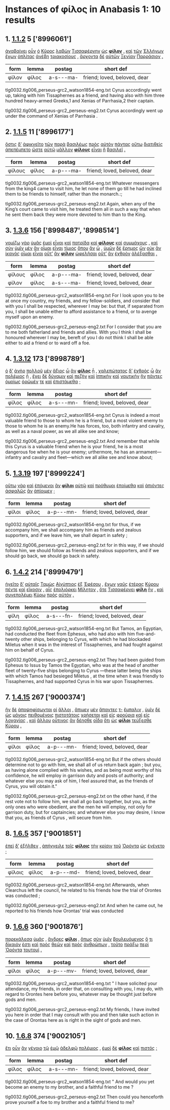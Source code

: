 # Instances of φίλος in Anabasis 1: 10 results
## 1. [1.1.2](https://beyond-translation.perseus.org/reader/urn:cts:greekLit:tlg0032.tlg006.perseus-grc2:1.1.2?mode=syntax-trees) 5 ['8996061']
[ἀναβαίνει](https://atlas-test.fly.dev/morphology/lemmas/?lang=grc&q=ἀναβαίνω "to go up, mount, to go up to") [οὖν](https://atlas-test.fly.dev/morphology/lemmas/?lang=grc&q=οὖν "so, then, therefore") [ὁ](https://atlas-test.fly.dev/morphology/lemmas/?lang=grc&q=ὁ "the") [Κῦρος](https://atlas-test.fly.dev/morphology/lemmas/?lang=grc&q=Κῦρος "Cyrus") [λαβὼν](https://atlas-test.fly.dev/morphology/lemmas/?lang=grc&q=λαμβάνω "to take, seize, receive") [Τισσαφέρνην](https://atlas-test.fly.dev/morphology/lemmas/?lang=grc&q=Τισσαφέρνης "Tissaphernes") [ὡς](https://atlas-test.fly.dev/morphology/lemmas/?lang=grc&q=ὡς "as, how") **[φίλον](https://atlas-test.fly.dev/morphology/lemmas/?lang=grc&q=φίλος "friend; loved, beloved, dear")** [,](https://atlas-test.fly.dev/morphology/lemmas/?lang=grc&q=, "NoDef") [καὶ](https://atlas-test.fly.dev/morphology/lemmas/?lang=grc&q=καί "and, also") [τῶν](https://atlas-test.fly.dev/morphology/lemmas/?lang=grc&q=ὁ "the") [Ἑλλήνων](https://atlas-test.fly.dev/morphology/lemmas/?lang=grc&q=Ἕλλην "Hellen; Greek") [ἔχων](https://atlas-test.fly.dev/morphology/lemmas/?lang=grc&q=ἔχω "have, hold; be able; (+ adv.) be; (mid.) cling to, be next to (+ gen.)") [ὁπλίτας](https://atlas-test.fly.dev/morphology/lemmas/?lang=grc&q=ὁπλίτης "heavy-armed, armed") [ἀνέβη](https://atlas-test.fly.dev/morphology/lemmas/?lang=grc&q=ἀναβαίνω "to go up, mount, to go up to") [τριακοσίους](https://atlas-test.fly.dev/morphology/lemmas/?lang=grc&q=τριακόσιοι "three hundred") [,](https://atlas-test.fly.dev/morphology/lemmas/?lang=grc&q=, "NoDef") [ἄρχοντα](https://atlas-test.fly.dev/morphology/lemmas/?lang=grc&q=ἄρχω "(to be first) to rule, to begin") [δὲ](https://atlas-test.fly.dev/morphology/lemmas/?lang=grc&q=δέ "but") [αὐτῶν](https://atlas-test.fly.dev/morphology/lemmas/?lang=grc&q=αὐτός "unemph. 3rd pers.pronoun; -self; [the] same") [Ξενίαν](https://atlas-test.fly.dev/morphology/lemmas/?lang=grc&q=Ξενίας "Xenias") [Παρράσιον](https://atlas-test.fly.dev/morphology/lemmas/?lang=grc&q=Παρράσιος "of Parrhasia (Arcadia)") [.](https://atlas-test.fly.dev/morphology/lemmas/?lang=grc&q=. "NoDef") 

| form | lemma | postag | short def |
| --- | --- | --- | --- |
| φίλον | φίλος | a-s---ma- | friend; loved, beloved, dear |

tlg0032.tlg006_perseus-grc2_watson1854-eng.txt Cyrus accordingly went up, taking with him Tissaphernes as a friend, and having also with him three hundred heavy-armed Greeks,1 and Xenias of Parrhasia,2 their captain. 

tlg0032.tlg006_perseus-grc2_perseus-eng2.txt Cyrus  accordingly went up under the command of Xenias of  Parrhasia . 

## 2. [1.1.5](https://beyond-translation.perseus.org/reader/urn:cts:greekLit:tlg0032.tlg006.perseus-grc2:1.1.5?mode=syntax-trees) 11 ['8996177']
[ὅστις](https://atlas-test.fly.dev/morphology/lemmas/?lang=grc&q=ὅστις "indef. relative or indirect interrogative") [δ’](https://atlas-test.fly.dev/morphology/lemmas/?lang=grc&q=δέ "but") [ἀφικνεῖτο](https://atlas-test.fly.dev/morphology/lemmas/?lang=grc&q=ἀφικνέομαι "to come to") [τῶν](https://atlas-test.fly.dev/morphology/lemmas/?lang=grc&q=ὁ "the") [παρὰ](https://atlas-test.fly.dev/morphology/lemmas/?lang=grc&q=παρά "from the side of, c. gen., beside, alongside of, c. dat., to the side of, motion alongside of, c. acc.") [βασιλέως](https://atlas-test.fly.dev/morphology/lemmas/?lang=grc&q=βασιλεύς "a king, chief") [πρὸς](https://atlas-test.fly.dev/morphology/lemmas/?lang=grc&q=πρός "(w. gen.) from; (w. dat.) at, near, in addition to; (w. acc.) to, toward, regarding") [αὐτὸν](https://atlas-test.fly.dev/morphology/lemmas/?lang=grc&q=αὐτός "unemph. 3rd pers.pronoun; -self; [the] same") [πάντας](https://atlas-test.fly.dev/morphology/lemmas/?lang=grc&q=πᾶς "all, the whole") [οὕτω](https://atlas-test.fly.dev/morphology/lemmas/?lang=grc&q=οὕτως "so, in this manner") [διατιθεὶς](https://atlas-test.fly.dev/morphology/lemmas/?lang=grc&q=διατίθημι "to place separately, arrange") [ἀπεπέμπετο](https://atlas-test.fly.dev/morphology/lemmas/?lang=grc&q=ἀποπέμπω "to send off") [ὥστε](https://atlas-test.fly.dev/morphology/lemmas/?lang=grc&q=ὥστε "so that") [αὐτῷ](https://atlas-test.fly.dev/morphology/lemmas/?lang=grc&q=αὐτός "unemph. 3rd pers.pronoun; -self; [the] same") [μᾶλλον](https://atlas-test.fly.dev/morphology/lemmas/?lang=grc&q=μάλα "very, very much, exceedingly") **[φίλους](https://atlas-test.fly.dev/morphology/lemmas/?lang=grc&q=φίλος "friend; loved, beloved, dear")** [εἶναι](https://atlas-test.fly.dev/morphology/lemmas/?lang=grc&q=εἰμί "to be") [ἢ](https://atlas-test.fly.dev/morphology/lemmas/?lang=grc&q=ἤ "either..or; than") [βασιλεῖ](https://atlas-test.fly.dev/morphology/lemmas/?lang=grc&q=βασιλεύς "a king, chief") [.](https://atlas-test.fly.dev/morphology/lemmas/?lang=grc&q=. "NoDef") 

| form | lemma | postag | short def |
| --- | --- | --- | --- |
| φίλους | φίλος | a-p---ma- | friend; loved, beloved, dear |

tlg0032.tlg006_perseus-grc2_watson1854-eng.txt Whatever messengers from the king4 came to visit him, he let none of them go till he had inclined them to be friends to himself, rather than the monarch.:; 

tlg0032.tlg006_perseus-grc2_perseus-eng2.txt Again, when any of the King’s court came to visit him, he treated them all in such a way that when he sent them back they were more devoted to him than to the King. 

## 3. [1.3.6](https://beyond-translation.perseus.org/reader/urn:cts:greekLit:tlg0032.tlg006.perseus-grc2:1.3.6?mode=syntax-trees) 156 ['8998487', '8998514']
[νομίζω](https://atlas-test.fly.dev/morphology/lemmas/?lang=grc&q=νομίζω "to have as a custom; to believe") [γὰρ](https://atlas-test.fly.dev/morphology/lemmas/?lang=grc&q=γάρ "for") [ὑμᾶς](https://atlas-test.fly.dev/morphology/lemmas/?lang=grc&q=σύ "you (personal pronoun)") [ἐμοὶ](https://atlas-test.fly.dev/morphology/lemmas/?lang=grc&q=ἐγώ "I (first person pronoun)") [εἶναι](https://atlas-test.fly.dev/morphology/lemmas/?lang=grc&q=εἰμί "to be") [καὶ](https://atlas-test.fly.dev/morphology/lemmas/?lang=grc&q=καί "and, also") [πατρίδα](https://atlas-test.fly.dev/morphology/lemmas/?lang=grc&q=πατρίς "fatherland, homeland; of one’s father") [καὶ](https://atlas-test.fly.dev/morphology/lemmas/?lang=grc&q=καί "and, also") **[φίλους](https://atlas-test.fly.dev/morphology/lemmas/?lang=grc&q=φίλος "friend; loved, beloved, dear")** [καὶ](https://atlas-test.fly.dev/morphology/lemmas/?lang=grc&q=καί "and, also") [συμμάχους](https://atlas-test.fly.dev/morphology/lemmas/?lang=grc&q=σύμμαχος "fighting along with, allied with, ally") [,](https://atlas-test.fly.dev/morphology/lemmas/?lang=grc&q=, "NoDef") [καὶ](https://atlas-test.fly.dev/morphology/lemmas/?lang=grc&q=καί "and, also") [σὺν](https://atlas-test.fly.dev/morphology/lemmas/?lang=grc&q=σύν "along with, in company with, together with") [ὑμῖν](https://atlas-test.fly.dev/morphology/lemmas/?lang=grc&q=σύ "you (personal pronoun)") [μὲν](https://atlas-test.fly.dev/morphology/lemmas/?lang=grc&q=μέν "on the one hand, on the other hand") [ἂν](https://atlas-test.fly.dev/morphology/lemmas/?lang=grc&q=ἄν "modal particle") [οἶμαι](https://atlas-test.fly.dev/morphology/lemmas/?lang=grc&q=οἴομαι "to suppose, think, deem, imagine") [εἶναι](https://atlas-test.fly.dev/morphology/lemmas/?lang=grc&q=εἰμί "to be") [τίμιος](https://atlas-test.fly.dev/morphology/lemmas/?lang=grc&q=τίμιος "valued") [ὅπου](https://atlas-test.fly.dev/morphology/lemmas/?lang=grc&q=ὅπου "where") [ἂν](https://atlas-test.fly.dev/morphology/lemmas/?lang=grc&q=ἐάν "if") [ὦ](https://atlas-test.fly.dev/morphology/lemmas/?lang=grc&q=εἰμί "to be") [,](https://atlas-test.fly.dev/morphology/lemmas/?lang=grc&q=, "NoDef") [ὑμῶν](https://atlas-test.fly.dev/morphology/lemmas/?lang=grc&q=σύ "you (personal pronoun)") [δὲ](https://atlas-test.fly.dev/morphology/lemmas/?lang=grc&q=δέ "but") [ἔρημος](https://atlas-test.fly.dev/morphology/lemmas/?lang=grc&q=ἐρῆμος "desolate, lone, lonely, lonesome, solitary") [ὢν](https://atlas-test.fly.dev/morphology/lemmas/?lang=grc&q=εἰμί "to be") [οὐκ](https://atlas-test.fly.dev/morphology/lemmas/?lang=grc&q=οὐ "not") [ἂν](https://atlas-test.fly.dev/morphology/lemmas/?lang=grc&q=ἄν "modal particle") [ἱκανὸς](https://atlas-test.fly.dev/morphology/lemmas/?lang=grc&q=ἱκανός "becoming, befitting, sufficing") [οἶμαι](https://atlas-test.fly.dev/morphology/lemmas/?lang=grc&q=οἴομαι "to suppose, think, deem, imagine") [εἶναι](https://atlas-test.fly.dev/morphology/lemmas/?lang=grc&q=εἰμί "to be") [οὔτ’](https://atlas-test.fly.dev/morphology/lemmas/?lang=grc&q=οὔτε "neither / nor") [ἂν](https://atlas-test.fly.dev/morphology/lemmas/?lang=grc&q=ἄν "modal particle") **[φίλον](https://atlas-test.fly.dev/morphology/lemmas/?lang=grc&q=φίλος "friend; loved, beloved, dear")** [ὠφελῆσαι](https://atlas-test.fly.dev/morphology/lemmas/?lang=grc&q=ὠφελέω "to help, aid, assist, to be of use") [οὔτ’](https://atlas-test.fly.dev/morphology/lemmas/?lang=grc&q=οὔτε "neither / nor") [ἂν](https://atlas-test.fly.dev/morphology/lemmas/?lang=grc&q=ἄν "modal particle") [ἐχθρὸν](https://atlas-test.fly.dev/morphology/lemmas/?lang=grc&q=ἐχθρός "hated, hateful; enemy") [ἀλέξασθαι](https://atlas-test.fly.dev/morphology/lemmas/?lang=grc&q=ἀλέξω "to ward") [.](https://atlas-test.fly.dev/morphology/lemmas/?lang=grc&q=. "NoDef") 

| form | lemma | postag | short def |
| --- | --- | --- | --- |
| φίλους | φίλος | a-p---ma- | friend; loved, beloved, dear |
| φίλον | φίλος | a-s---ma- | friend; loved, beloved, dear |

tlg0032.tlg006_perseus-grc2_watson1854-eng.txt For I look upon you to be at once my country, my friends, and my fellow-soldiers, and consider that with you I shall be respected, wherever I may be: but that, if separated from you, I shall be unable either to afford assistance to a friend, or to avenge myself upon an enemy. 

tlg0032.tlg006_perseus-grc2_perseus-eng2.txt For I consider that you are to me both fatherland and friends and allies. With you I think I shall be honoured wherever I may be, bereft of you I do not think I shall be able either to aid a friend or to ward off a foe. 

## 4. [1.3.12](https://beyond-translation.perseus.org/reader/urn:cts:greekLit:tlg0032.tlg006.perseus-grc2:1.3.12?mode=syntax-trees) 173 ['8998789']
[ὁ](https://atlas-test.fly.dev/morphology/lemmas/?lang=grc&q=ὁ "the") [δ’](https://atlas-test.fly.dev/morphology/lemmas/?lang=grc&q=δέ "but") [ἀνὴρ](https://atlas-test.fly.dev/morphology/lemmas/?lang=grc&q=ἀνήρ "a man") [πολλοῦ](https://atlas-test.fly.dev/morphology/lemmas/?lang=grc&q=πολύς "much, many") [μὲν](https://atlas-test.fly.dev/morphology/lemmas/?lang=grc&q=μέν "on the one hand, on the other hand") [ἄξιος](https://atlas-test.fly.dev/morphology/lemmas/?lang=grc&q=ἄξιος "worthy") [ᾧ](https://atlas-test.fly.dev/morphology/lemmas/?lang=grc&q=ὅς "who, that, which: relative pronoun") [ἂν](https://atlas-test.fly.dev/morphology/lemmas/?lang=grc&q=ἄν "modal particle") **[φίλος](https://atlas-test.fly.dev/morphology/lemmas/?lang=grc&q=φίλος "friend; loved, beloved, dear")** [ᾖ](https://atlas-test.fly.dev/morphology/lemmas/?lang=grc&q=εἰμί "to be") [,](https://atlas-test.fly.dev/morphology/lemmas/?lang=grc&q=, "NoDef") [χαλεπώτατος](https://atlas-test.fly.dev/morphology/lemmas/?lang=grc&q=χαλεπός "hard to bear, painful; difficult") [δ’](https://atlas-test.fly.dev/morphology/lemmas/?lang=grc&q=δέ "but") [ἐχθρὸς](https://atlas-test.fly.dev/morphology/lemmas/?lang=grc&q=ἐχθρός "hated, hateful; enemy") [ᾧ](https://atlas-test.fly.dev/morphology/lemmas/?lang=grc&q=ὅς "who, that, which: relative pronoun") [ἂν](https://atlas-test.fly.dev/morphology/lemmas/?lang=grc&q=ἄν "modal particle") [πολέμιος](https://atlas-test.fly.dev/morphology/lemmas/?lang=grc&q=πολέμιος "hostile; enemy") [ᾖ](https://atlas-test.fly.dev/morphology/lemmas/?lang=grc&q=εἰμί "to be") [,](https://atlas-test.fly.dev/morphology/lemmas/?lang=grc&q=, "NoDef") [ἔχει](https://atlas-test.fly.dev/morphology/lemmas/?lang=grc&q=ἔχω "have, hold; be able; (+ adv.) be; (mid.) cling to, be next to (+ gen.)") [δὲ](https://atlas-test.fly.dev/morphology/lemmas/?lang=grc&q=δέ "but") [δύναμιν](https://atlas-test.fly.dev/morphology/lemmas/?lang=grc&q=δύναμις "power, might, strength") [καὶ](https://atlas-test.fly.dev/morphology/lemmas/?lang=grc&q=καί "and, also") [πεζὴν](https://atlas-test.fly.dev/morphology/lemmas/?lang=grc&q=πεζός "on foot") [καὶ](https://atlas-test.fly.dev/morphology/lemmas/?lang=grc&q=καί "and, also") [ἱππικὴν](https://atlas-test.fly.dev/morphology/lemmas/?lang=grc&q=ἱππικός "of a horse") [καὶ](https://atlas-test.fly.dev/morphology/lemmas/?lang=grc&q=καί "and, also") [ναυτικὴν](https://atlas-test.fly.dev/morphology/lemmas/?lang=grc&q=ναυτικός "seafaring, naval") [ἣν](https://atlas-test.fly.dev/morphology/lemmas/?lang=grc&q=ὅς "who, that, which: relative pronoun") [πάντες](https://atlas-test.fly.dev/morphology/lemmas/?lang=grc&q=πᾶς "all, the whole") [ὁμοίως](https://atlas-test.fly.dev/morphology/lemmas/?lang=grc&q=ὅμοιος "like, resembling") [ὁρῶμέν](https://atlas-test.fly.dev/morphology/lemmas/?lang=grc&q=ὁράω "to see") [τε](https://atlas-test.fly.dev/morphology/lemmas/?lang=grc&q=τε "and") [καὶ](https://atlas-test.fly.dev/morphology/lemmas/?lang=grc&q=καί "and, also") [ἐπιστάμεθα](https://atlas-test.fly.dev/morphology/lemmas/?lang=grc&q=ἐπίσταμαι "to know") [·](https://atlas-test.fly.dev/morphology/lemmas/?lang=grc&q=· "NoDef") 

| form | lemma | postag | short def |
| --- | --- | --- | --- |
| φίλος | φίλος | a-s---mn- | friend; loved, beloved, dear |

tlg0032.tlg006_perseus-grc2_watson1854-eng.txt Cyrus is indeed a most valuable friend to those to whom he is a friend, but a most violent enemy to those to whom he is an enemy.He has forces, too, both infantry and cavalry, as well as a naval power, as we all alike see and know; 

tlg0032.tlg006_perseus-grc2_perseus-eng2.txt And remember that while this  Cyrus  is a valuable friend when he is your friend, he is a most dangerous foe when he is your enemy; urthermore, he has an armament—infantry and cavalry and fleet—which we all alike see and know about; 

## 5. [1.3.19](https://beyond-translation.perseus.org/reader/urn:cts:greekLit:tlg0032.tlg006.perseus-grc2:1.3.19?mode=syntax-trees) 197 ['8999224']
[οὕτω](https://atlas-test.fly.dev/morphology/lemmas/?lang=grc&q=οὕτως "so, in this manner") [γὰρ](https://atlas-test.fly.dev/morphology/lemmas/?lang=grc&q=γάρ "for") [καὶ](https://atlas-test.fly.dev/morphology/lemmas/?lang=grc&q=καί "and, also") [ἑπόμενοι](https://atlas-test.fly.dev/morphology/lemmas/?lang=grc&q=ἕπομαι "follow") [ἂν](https://atlas-test.fly.dev/morphology/lemmas/?lang=grc&q=ἄν "modal particle") **[φίλοι](https://atlas-test.fly.dev/morphology/lemmas/?lang=grc&q=φίλος "friend; loved, beloved, dear")** [αὐτῷ](https://atlas-test.fly.dev/morphology/lemmas/?lang=grc&q=αὐτός "unemph. 3rd pers.pronoun; -self; [the] same") [καὶ](https://atlas-test.fly.dev/morphology/lemmas/?lang=grc&q=καί "and, also") [πρόθυμοι](https://atlas-test.fly.dev/morphology/lemmas/?lang=grc&q=πρόθυμος "ready, willing, eager, zealous") [ἑποίμεθα](https://atlas-test.fly.dev/morphology/lemmas/?lang=grc&q=ἕπομαι "follow") [καὶ](https://atlas-test.fly.dev/morphology/lemmas/?lang=grc&q=καί "and, also") [ἀπιόντες](https://atlas-test.fly.dev/morphology/lemmas/?lang=grc&q=ἀπέρχομαι "to go away, depart from") [ἀσφαλῶς](https://atlas-test.fly.dev/morphology/lemmas/?lang=grc&q=ἀσφαλής "not liable to fall, immoveable, steadfast, firm") [ἂν](https://atlas-test.fly.dev/morphology/lemmas/?lang=grc&q=ἄν "modal particle") [ἀπίοιμεν](https://atlas-test.fly.dev/morphology/lemmas/?lang=grc&q=ἀπέρχομαι "to go away, depart from") [·](https://atlas-test.fly.dev/morphology/lemmas/?lang=grc&q=· "NoDef") 

| form | lemma | postag | short def |
| --- | --- | --- | --- |
| φίλοι | φίλος | a-p---mn- | friend; loved, beloved, dear |

tlg0032.tlg006_perseus-grc2_watson1854-eng.txt for thus, if we accompany him, we shall accompany him as friends and zealous supporters, and if we leave him, we shall depart in safety ; 

tlg0032.tlg006_perseus-grc2_perseus-eng2.txt for in this way, if we should follow him, we should follow as friends and zealous supporters, and if we should go back, we should go back in safety. 

## 6. [1.4.2](https://beyond-translation.perseus.org/reader/urn:cts:greekLit:tlg0032.tlg006.perseus-grc2:1.4.2?mode=syntax-trees) 214 ['8999479']
[ἡγεῖτο](https://atlas-test.fly.dev/morphology/lemmas/?lang=grc&q=ἡγέομαι "to lead; to consider, believe") [δ’](https://atlas-test.fly.dev/morphology/lemmas/?lang=grc&q=δέ "but") [αὐταῖς](https://atlas-test.fly.dev/morphology/lemmas/?lang=grc&q=αὐτός "unemph. 3rd pers.pronoun; -self; [the] same") [Ταμὼς](https://atlas-test.fly.dev/morphology/lemmas/?lang=grc&q=Ταμῶς "NoDef") [Αἰγύπτιος](https://atlas-test.fly.dev/morphology/lemmas/?lang=grc&q=Αἰγύπτιος "Egyptian") [ἐξ](https://atlas-test.fly.dev/morphology/lemmas/?lang=grc&q=ἐκ "from out of") [Ἐφέσου](https://atlas-test.fly.dev/morphology/lemmas/?lang=grc&q=Ἔφεσος "Ephesus (f., the city; m., the founder)") [,](https://atlas-test.fly.dev/morphology/lemmas/?lang=grc&q=, "NoDef") [ἔχων](https://atlas-test.fly.dev/morphology/lemmas/?lang=grc&q=ἔχω "have, hold; be able; (+ adv.) be; (mid.) cling to, be next to (+ gen.)") [ναῦς](https://atlas-test.fly.dev/morphology/lemmas/?lang=grc&q=ναῦς "a ship") [ἑτέρας](https://atlas-test.fly.dev/morphology/lemmas/?lang=grc&q=ἕτερος "the one; the other (of two)") [Κύρου](https://atlas-test.fly.dev/morphology/lemmas/?lang=grc&q=Κῦρος "Cyrus") [πέντε](https://atlas-test.fly.dev/morphology/lemmas/?lang=grc&q=πέντε "five") [καὶ](https://atlas-test.fly.dev/morphology/lemmas/?lang=grc&q=καί "and, also") [εἴκοσιν](https://atlas-test.fly.dev/morphology/lemmas/?lang=grc&q=εἴκοσι "twenty") [,](https://atlas-test.fly.dev/morphology/lemmas/?lang=grc&q=, "NoDef") [αἷς](https://atlas-test.fly.dev/morphology/lemmas/?lang=grc&q=ὅς "who, that, which: relative pronoun") [ἐπολιόρκει](https://atlas-test.fly.dev/morphology/lemmas/?lang=grc&q=πολιορκέω "to hem in a city, blockade, beleaguer, besiege") [Μίλητον](https://atlas-test.fly.dev/morphology/lemmas/?lang=grc&q=Μίλητος "Miletus") [,](https://atlas-test.fly.dev/morphology/lemmas/?lang=grc&q=, "NoDef") [ὅτε](https://atlas-test.fly.dev/morphology/lemmas/?lang=grc&q=ὅτε "when") [Τισσαφέρνει](https://atlas-test.fly.dev/morphology/lemmas/?lang=grc&q=Τισσαφέρνης "Tissaphernes") **[φίλη](https://atlas-test.fly.dev/morphology/lemmas/?lang=grc&q=φίλος "friend; loved, beloved, dear")** [ἦν](https://atlas-test.fly.dev/morphology/lemmas/?lang=grc&q=εἰμί "to be") [,](https://atlas-test.fly.dev/morphology/lemmas/?lang=grc&q=, "NoDef") [καὶ](https://atlas-test.fly.dev/morphology/lemmas/?lang=grc&q=καί "and, also") [συνεπολέμει](https://atlas-test.fly.dev/morphology/lemmas/?lang=grc&q=συμπολεμέω "to join in war") [Κύρῳ](https://atlas-test.fly.dev/morphology/lemmas/?lang=grc&q=Κῦρος "Cyrus") [πρὸς](https://atlas-test.fly.dev/morphology/lemmas/?lang=grc&q=πρός "(w. gen.) from; (w. dat.) at, near, in addition to; (w. acc.) to, toward, regarding") [αὐτόν](https://atlas-test.fly.dev/morphology/lemmas/?lang=grc&q=αὐτός "unemph. 3rd pers.pronoun; -self; [the] same") [.](https://atlas-test.fly.dev/morphology/lemmas/?lang=grc&q=. "NoDef") 

| form | lemma | postag | short def |
| --- | --- | --- | --- |
| φίλη | φίλος | a-s---fn- | friend; loved, beloved, dear |

tlg0032.tlg006_perseus-grc2_watson1854-eng.txt But Tamos, an Egyptian, had conducted the fleet from Ephesus, who had also with him five-and-twenty other ships, belonging to Cyrus, with which he had blockaded Miletus when it was in the interest of Tissaphernes, and had fought against him on behalf of Cyrus. 

tlg0032.tlg006_perseus-grc2_perseus-eng2.txt They had been guided from  Ephesus  to  Issus  by Tamos the Egyptian, who was at the head of another fleet of twenty-five ships belonging to  Cyrus —these latter being the ships with which Tamos had besieged  Miletus , at the time when it was friendly to Tissaphernes, and had supported  Cyrus  in his war upon Tissaphernes. 

## 7. [1.4.15](https://beyond-translation.perseus.org/reader/urn:cts:greekLit:tlg0032.tlg006.perseus-grc2:1.4.15?mode=syntax-trees) 267 ['9000374']
[ἢν](https://atlas-test.fly.dev/morphology/lemmas/?lang=grc&q=ἐάν "if") [δὲ](https://atlas-test.fly.dev/morphology/lemmas/?lang=grc&q=δέ "but") [ἀποψηφίσωνται](https://atlas-test.fly.dev/morphology/lemmas/?lang=grc&q=ἀποψηφίζομαι "to vote away from") [οἱ](https://atlas-test.fly.dev/morphology/lemmas/?lang=grc&q=ὁ "the") [ἄλλοι](https://atlas-test.fly.dev/morphology/lemmas/?lang=grc&q=ἄλλος "other, another") [,](https://atlas-test.fly.dev/morphology/lemmas/?lang=grc&q=, "NoDef") [ἄπιμεν](https://atlas-test.fly.dev/morphology/lemmas/?lang=grc&q=ἀπέρχομαι "to go away, depart from") [μὲν](https://atlas-test.fly.dev/morphology/lemmas/?lang=grc&q=μέν "on the one hand, on the other hand") [ἅπαντες](https://atlas-test.fly.dev/morphology/lemmas/?lang=grc&q=ἅπας "quite all, the whole") [τ-](https://atlas-test.fly.dev/morphology/lemmas/?lang=grc&q=ὁ "the") [ἔμπαλιν](https://atlas-test.fly.dev/morphology/lemmas/?lang=grc&q=ἔμπαλιν "backwards, back") [,](https://atlas-test.fly.dev/morphology/lemmas/?lang=grc&q=, "NoDef") [ὑμῖν](https://atlas-test.fly.dev/morphology/lemmas/?lang=grc&q=σύ "you (personal pronoun)") [δὲ](https://atlas-test.fly.dev/morphology/lemmas/?lang=grc&q=δέ "but") [ὡς](https://atlas-test.fly.dev/morphology/lemmas/?lang=grc&q=ὡς "as, how") [μόνοις](https://atlas-test.fly.dev/morphology/lemmas/?lang=grc&q=μόνος "alone, left alone, forsaken solitary") [πειθομένοις](https://atlas-test.fly.dev/morphology/lemmas/?lang=grc&q=πείθω "to prevail upon, win over, persuade") [πιστοτάτοις](https://atlas-test.fly.dev/morphology/lemmas/?lang=grc&q=πιστός "liquid (medicines)") [χρήσεται](https://atlas-test.fly.dev/morphology/lemmas/?lang=grc&q=χράω "to fall upon, attack, assail") [καὶ](https://atlas-test.fly.dev/morphology/lemmas/?lang=grc&q=καί "and, also") [εἰς](https://atlas-test.fly.dev/morphology/lemmas/?lang=grc&q=εἰς "into, to c. acc.") [φρούρια](https://atlas-test.fly.dev/morphology/lemmas/?lang=grc&q=φρούριον "a watch-post, garrisoned fort, citadel") [καὶ](https://atlas-test.fly.dev/morphology/lemmas/?lang=grc&q=καί "and, also") [εἰς](https://atlas-test.fly.dev/morphology/lemmas/?lang=grc&q=εἰς "into, to c. acc.") [λοχαγίας](https://atlas-test.fly.dev/morphology/lemmas/?lang=grc&q=λοχαγία "rank or office of λοχαγός, company commander") [,](https://atlas-test.fly.dev/morphology/lemmas/?lang=grc&q=, "NoDef") [καὶ](https://atlas-test.fly.dev/morphology/lemmas/?lang=grc&q=καί "and, also") [ἄλλου](https://atlas-test.fly.dev/morphology/lemmas/?lang=grc&q=ἄλλος "other, another") [οὗτινος](https://atlas-test.fly.dev/morphology/lemmas/?lang=grc&q=ὅστις "indef. relative or indirect interrogative") [ἂν](https://atlas-test.fly.dev/morphology/lemmas/?lang=grc&q=ἄν "modal particle") [δέησθε](https://atlas-test.fly.dev/morphology/lemmas/?lang=grc&q=δέω "to bind, tie, fetter") [οἶδα](https://atlas-test.fly.dev/morphology/lemmas/?lang=grc&q=οἶδα "to know") [ὅτι](https://atlas-test.fly.dev/morphology/lemmas/?lang=grc&q=ὅτι "adv. + superl., as...as possible; ὅτι μή except") [ὡς](https://atlas-test.fly.dev/morphology/lemmas/?lang=grc&q=ὡς "as, how") **[φίλοι](https://atlas-test.fly.dev/morphology/lemmas/?lang=grc&q=φίλος "friend; loved, beloved, dear")** [τεύξεσθε](https://atlas-test.fly.dev/morphology/lemmas/?lang=grc&q=τυγχάνω "(with gen.) to hit the mark, to get; (with pple) to happen to, to actually") [Κύρου](https://atlas-test.fly.dev/morphology/lemmas/?lang=grc&q=Κῦρος "Cyrus") [.](https://atlas-test.fly.dev/morphology/lemmas/?lang=grc&q=. "NoDef") 

| form | lemma | postag | short def |
| --- | --- | --- | --- |
| φίλοι | φίλος | a-p---mn- | friend; loved, beloved, dear |

tlg0032.tlg006_perseus-grc2_watson1854-eng.txt But if the others should determine not to go with him, we shall all of us return back again ; but you, as having alone complied with his wishes,  and as being most worthy of his confidence, he will employ in garrison duty and posts of authority; and whatever else you may ask of him, I feel assured that, as the friends of Cyrus, you will obtain it." 

tlg0032.tlg006_perseus-grc2_perseus-eng2.txt on the other hand, if the rest vote not to follow him, we shall all go back together, but you, as the only ones who were obedient, are the men he will employ, not only for garrison duty, but for captaincies; and whatever else you may desire, I know that you, as friends of  Cyrus , will secure from him. 

## 8. [1.6.5](https://beyond-translation.perseus.org/reader/urn:cts:greekLit:tlg0032.tlg006.perseus-grc2:1.6.5?mode=syntax-trees) 357 ['9001851']
[ἐπεὶ](https://atlas-test.fly.dev/morphology/lemmas/?lang=grc&q=ἐπεί "after, since, when") [δ’](https://atlas-test.fly.dev/morphology/lemmas/?lang=grc&q=δέ "but") [ἐξῆλθεν](https://atlas-test.fly.dev/morphology/lemmas/?lang=grc&q=ἐξέρχομαι "to go out, come out") [,](https://atlas-test.fly.dev/morphology/lemmas/?lang=grc&q=, "NoDef") [ἀπήγγειλε](https://atlas-test.fly.dev/morphology/lemmas/?lang=grc&q=ἀπαγγέλλω "to bring tidings, report, announce") [τοῖς](https://atlas-test.fly.dev/morphology/lemmas/?lang=grc&q=ὁ "the") **[φίλοις](https://atlas-test.fly.dev/morphology/lemmas/?lang=grc&q=φίλος "friend; loved, beloved, dear")** [τὴν](https://atlas-test.fly.dev/morphology/lemmas/?lang=grc&q=ὁ "the") [κρίσιν](https://atlas-test.fly.dev/morphology/lemmas/?lang=grc&q=κρίσις "a separating, power of distinguishing") [τοῦ](https://atlas-test.fly.dev/morphology/lemmas/?lang=grc&q=ὁ "the") [Ὀρόντα](https://atlas-test.fly.dev/morphology/lemmas/?lang=grc&q=Ὀρόντας "NoDef") [ὡς](https://atlas-test.fly.dev/morphology/lemmas/?lang=grc&q=ὡς "as, how") [ἐγένετο](https://atlas-test.fly.dev/morphology/lemmas/?lang=grc&q=γίγνομαι "become, be born") [·](https://atlas-test.fly.dev/morphology/lemmas/?lang=grc&q=· "NoDef") 

| form | lemma | postag | short def |
| --- | --- | --- | --- |
| φίλοις | φίλος | a-p---md- | friend; loved, beloved, dear |

tlg0032.tlg006_perseus-grc2_watson1854-eng.txt Afterwards, when Clearchus left the council, he related to his friends how the trial of Orontes was conducted ; 

tlg0032.tlg006_perseus-grc2_perseus-eng2.txt And when he came out, he reported to his friends how Orontas’ trial was conducted 

## 9. [1.6.6](https://beyond-translation.perseus.org/reader/urn:cts:greekLit:tlg0032.tlg006.perseus-grc2:1.6.6?mode=syntax-trees) 360 ['9001876']
[παρεκάλεσα](https://atlas-test.fly.dev/morphology/lemmas/?lang=grc&q=παρακαλέω "to call to") [ὑμᾶς](https://atlas-test.fly.dev/morphology/lemmas/?lang=grc&q=σύ "you (personal pronoun)") [,](https://atlas-test.fly.dev/morphology/lemmas/?lang=grc&q=, "NoDef") [ἄνδρες](https://atlas-test.fly.dev/morphology/lemmas/?lang=grc&q=ἀνήρ "a man") **[φίλοι](https://atlas-test.fly.dev/morphology/lemmas/?lang=grc&q=φίλος "friend; loved, beloved, dear")** [,](https://atlas-test.fly.dev/morphology/lemmas/?lang=grc&q=, "NoDef") [ὅπως](https://atlas-test.fly.dev/morphology/lemmas/?lang=grc&q=ὅπως "how, that, in order that, as") [σὺν](https://atlas-test.fly.dev/morphology/lemmas/?lang=grc&q=σύν "along with, in company with, together with") [ὑμῖν](https://atlas-test.fly.dev/morphology/lemmas/?lang=grc&q=σύ "you (personal pronoun)") [βουλευόμενος](https://atlas-test.fly.dev/morphology/lemmas/?lang=grc&q=βουλεύω "to take counsel, deliberate, concert measures") [ὅ](https://atlas-test.fly.dev/morphology/lemmas/?lang=grc&q=ὅς "who, that, which: relative pronoun") [τι](https://atlas-test.fly.dev/morphology/lemmas/?lang=grc&q=τις "any one, any thing, some one, some thing") [δίκαιόν](https://atlas-test.fly.dev/morphology/lemmas/?lang=grc&q=δίκαιος "just, observant of custom, correct, balanced") [ἐστι](https://atlas-test.fly.dev/morphology/lemmas/?lang=grc&q=εἰμί "to be") [καὶ](https://atlas-test.fly.dev/morphology/lemmas/?lang=grc&q=καί "and, also") [πρὸς](https://atlas-test.fly.dev/morphology/lemmas/?lang=grc&q=πρός "(w. gen.) from; (w. dat.) at, near, in addition to; (w. acc.) to, toward, regarding") [θεῶν](https://atlas-test.fly.dev/morphology/lemmas/?lang=grc&q=θεός "god") [καὶ](https://atlas-test.fly.dev/morphology/lemmas/?lang=grc&q=καί "and, also") [πρὸς](https://atlas-test.fly.dev/morphology/lemmas/?lang=grc&q=πρός "(w. gen.) from; (w. dat.) at, near, in addition to; (w. acc.) to, toward, regarding") [ἀνθρώπων](https://atlas-test.fly.dev/morphology/lemmas/?lang=grc&q=ἄνθρωπος "man, person, human") [,](https://atlas-test.fly.dev/morphology/lemmas/?lang=grc&q=, "NoDef") [τοῦτο](https://atlas-test.fly.dev/morphology/lemmas/?lang=grc&q=οὗτος "this; that") [πράξω](https://atlas-test.fly.dev/morphology/lemmas/?lang=grc&q=πράσσω "do, (w. adv) fare, (mid.) charge payment") [περὶ](https://atlas-test.fly.dev/morphology/lemmas/?lang=grc&q=περί "around, round about with gen., dat., and acc.") [Ὀρόντα](https://atlas-test.fly.dev/morphology/lemmas/?lang=grc&q=Ὀρόντας "NoDef") [τουτουί](https://atlas-test.fly.dev/morphology/lemmas/?lang=grc&q=οὗτος "this; that") [.](https://atlas-test.fly.dev/morphology/lemmas/?lang=grc&q=. "NoDef") 

| form | lemma | postag | short def |
| --- | --- | --- | --- |
| φίλοι | φίλος | a-p---mv- | friend; loved, beloved, dear |

tlg0032.tlg006_perseus-grc2_watson1854-eng.txt " I have solicited your attendance, my friends, in order that, on consulting with you, I may do, with regard to Orontes here before you, whatever may be thought just before gods and men. 

tlg0032.tlg006_perseus-grc2_perseus-eng2.txt My friends, I have invited you here in order that I may consult with you and then take such action in the case of Orontas here as is right in the sight of gods and men. 

## 10. [1.6.8](https://beyond-translation.perseus.org/reader/urn:cts:greekLit:tlg0032.tlg006.perseus-grc2:1.6.8?mode=syntax-trees) 374 ['9002105']
[ἔτι](https://atlas-test.fly.dev/morphology/lemmas/?lang=grc&q=ἔτι "yet, as yet, still, besides") [οὖν](https://atlas-test.fly.dev/morphology/lemmas/?lang=grc&q=οὖν "so, then, therefore") [ἂν](https://atlas-test.fly.dev/morphology/lemmas/?lang=grc&q=ἄν "modal particle") [γένοιο](https://atlas-test.fly.dev/morphology/lemmas/?lang=grc&q=γίγνομαι "become, be born") [τῷ](https://atlas-test.fly.dev/morphology/lemmas/?lang=grc&q=ὁ "the") [ἐμῷ](https://atlas-test.fly.dev/morphology/lemmas/?lang=grc&q=ἐμός "mine") [ἀδελφῷ](https://atlas-test.fly.dev/morphology/lemmas/?lang=grc&q=ἀδελφός "(of the same mother) brother; adj brotherly, sisterly, akin") [πολέμιος](https://atlas-test.fly.dev/morphology/lemmas/?lang=grc&q=πολέμιος "hostile; enemy") [,](https://atlas-test.fly.dev/morphology/lemmas/?lang=grc&q=, "NoDef") [ἐμοὶ](https://atlas-test.fly.dev/morphology/lemmas/?lang=grc&q=ἐγώ "I (first person pronoun)") [δὲ](https://atlas-test.fly.dev/morphology/lemmas/?lang=grc&q=δέ "but") **[φίλος](https://atlas-test.fly.dev/morphology/lemmas/?lang=grc&q=φίλος "friend; loved, beloved, dear")** [καὶ](https://atlas-test.fly.dev/morphology/lemmas/?lang=grc&q=καί "and, also") [πιστός](https://atlas-test.fly.dev/morphology/lemmas/?lang=grc&q=πιστός "liquid (medicines)") [;](https://atlas-test.fly.dev/morphology/lemmas/?lang=grc&q=; "NoDef") 

| form | lemma | postag | short def |
| --- | --- | --- | --- |
| φίλος | φίλος | a-s---mn- | friend; loved, beloved, dear |

tlg0032.tlg006_perseus-grc2_watson1854-eng.txt " And would you yet become an enemy to my brother, and a faithful friend to me ? 

tlg0032.tlg006_perseus-grc2_perseus-eng2.txt Then could you henceforth prove yourself a foe to my brother and a faithful friend to me? 

